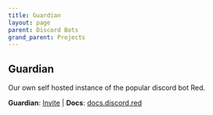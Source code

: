 ```yaml
---
title: Guardian
layout: page
parent: Discord Bots
grand_parent: Projects
---
```


## Guardian
Our own self hosted instance of the popular discord bot Red.

 **Guardian**: [Invite][GuardianInvite] | **Docs**: [docs.discord.red][RedDocs] 


[GuardianImage]: https://encrypted-tbn0.gstatic.com/images?q=tbn:ANd9GcQnZBUt2Srd87biqWhJ_MgVHGYvX_Spc50f1w
[GuardianInvite]: https://discord.com/oauth2/authorize?client_id=1181304647508574248&scope=bot+applications.commands&permissions=8
[RedDocs]: https://docs.discord.red/en/stable/

